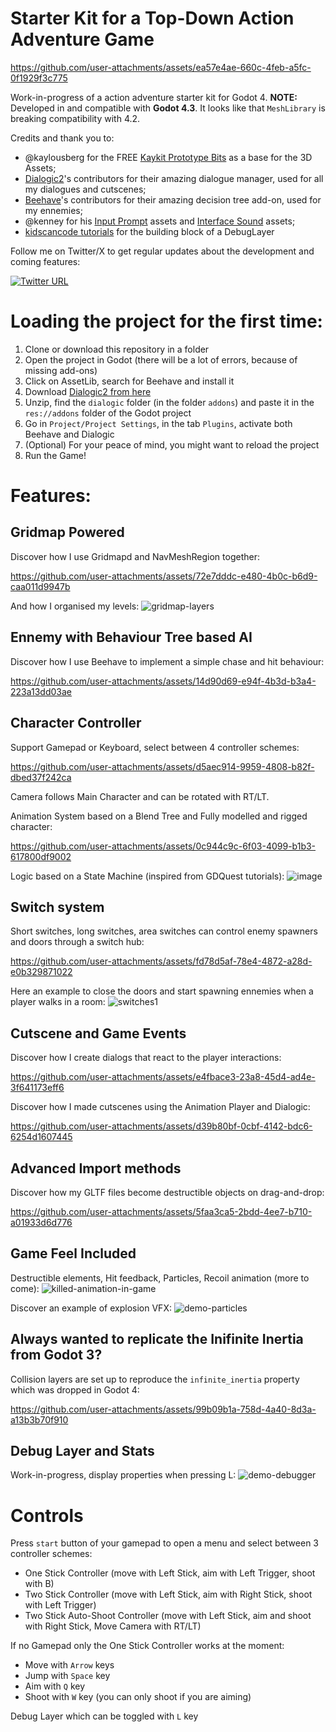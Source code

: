 # Starter Kit for a Top-Down Action Adventure Game


https://github.com/user-attachments/assets/ea57e4ae-660c-4feb-a5fc-0f1929f3c775


Work-in-progress of a action adventure starter kit for Godot 4.
**NOTE:** Developed in and compatible with **Godot 4.3**. It looks like that `MeshLibrary` is breaking compatibility with 4.2. 

Credits and thank you to:
- @kaylousberg for the FREE [Kaykit Prototype Bits](https://kaylousberg.itch.io/prototype-bits) as a base for the 3D Assets;
- [Dialogic2](https://github.com/dialogic-godot/dialogic)'s contributors for their amazing dialogue manager, used for all my dialogues and cutscenes;
- [Beehave](https://github.com/bitbrain/beehave)'s contributors for their amazing decision tree add-on, used for my ennemies;
- @kenney for his [Input Prompt](https://kenney.nl/assets/input-prompts) assets and [Interface Sound](https://kenney.nl/assets/interface-sounds) assets;
- [kidscancode tutorials](https://kidscancode.org/godot_recipes/3.x/ui/debug_overlay/index.html) for the building block of a DebugLayer

Follow me on Twitter/X to get regular updates about the development and coming features: 

[![Twitter URL](https://img.shields.io/twitter/url/https/twitter.com/nodragem.svg?style=social&label=%20%40nodragem)](https://twitter.com/nodragem)

# Loading the project for the first time:

1) Clone or download this repository in a folder
2) Open the project in Godot (there will be a lot of errors, because of missing add-ons)
3) Click on AssetLib, search for Beehave and install it
4) Download [Dialogic2 from here](https://github.com/dialogic-godot/dialogic/archive/refs/tags/2.0-alpha-14.zip)
5) Unzip, find the `dialogic` folder (in the folder `addons`) and paste it in the `res://addons` folder of the Godot project
6) Go in `Project/Project Settings`, in the tab `Plugins`, activate both Beehave and Dialogic
7) (Optional) For your peace of mind, you might want to reload the project
8) Run the Game! 

# Features:
## Gridmap Powered
Discover how I use Gridmapd and NavMeshRegion together:

https://github.com/user-attachments/assets/72e7dddc-e480-4b0c-b6d9-caa011d9947b

And how I organised my levels:
![gridmap-layers](https://github.com/user-attachments/assets/e1596bbe-f00d-4722-9cf0-400297c0e7d5)

## Ennemy with Behaviour Tree based AI
Discover how I use Beehave to implement a simple chase and hit behaviour:

https://github.com/user-attachments/assets/14d90d69-e94f-4b3d-b3a4-223a13dd03ae

## Character Controller
Support Gamepad or Keyboard, select between 4 controller schemes:

https://github.com/user-attachments/assets/d5aec914-9959-4808-b82f-dbed37f242ca

Camera follows Main Character and can be rotated with RT/LT.

Animation System based on a Blend Tree and Fully modelled and rigged character:

https://github.com/user-attachments/assets/0c944c9c-6f03-4099-b1b3-617800df9002

Logic based on a State Machine (inspired from GDQuest tutorials):
![image](https://github.com/user-attachments/assets/9313827f-44a9-4333-9402-b8ebed96db3f)

## Switch system
Short switches, long switches, area switches can control enemy spawners and doors through a switch hub:

https://github.com/user-attachments/assets/fd78d5af-78e4-4872-a28d-e0b329871022

Here an example to close the doors and start spawning ennemies when a player walks in a room:
![switches1](https://github.com/user-attachments/assets/57bad863-7e54-4777-a4a7-3add3978a566)

## Cutscene and Game Events
Discover how I create dialogs that react to the player interactions:

https://github.com/user-attachments/assets/e4fbace3-23a8-45d4-ad4e-3f641173eff6

Discover how I made cutscenes using the Animation Player and Dialogic:

https://github.com/user-attachments/assets/d39b80bf-0cbf-4142-bdc6-6254d1607445

## Advanced Import methods
Discover how my GLTF files become destructible objects on drag-and-drop:

https://github.com/user-attachments/assets/5faa3ca5-2bdd-4ee7-b710-a01933d6d776

## Game Feel Included
Destructible elements, Hit feedback, Particles, Recoil animation (more to come):
![killed-animation-in-game](https://github.com/user-attachments/assets/2e20c55c-2a87-4d6a-b8b1-053973a31279)

Discover an example of explosion VFX:
![demo-particles](https://github.com/user-attachments/assets/ff048914-30fb-4214-bc05-d79c89ba0391)

## Always wanted to replicate the Inifinite Inertia from Godot 3?
Collision layers are set up to reproduce the `infinite_inertia` property which was dropped in Godot 4:

https://github.com/user-attachments/assets/99b09b1a-758d-4a40-8d3a-a13b3b70f910

## Debug Layer and Stats
Work-in-progress, display properties when pressing L:
![demo-debugger](https://github.com/user-attachments/assets/866ac4e1-336a-4f91-92af-5d7c02f6be01)


# Controls
Press `start` button of your gamepad to open a menu and select between 3 controller schemes:
- One Stick Controller (move with Left Stick, aim with Left Trigger, shoot with B)
- Two Stick Controller (move with Left Stick, aim with Right Stick, shoot with Left Trigger)
- Two Stick Auto-Shoot Controller (move with Left Stick, aim and shoot with Right Stick, Move Camera with RT/LT)

If no Gamepad only the One Stick Controller works at the moment:
- Move with `Arrow` keys
- Jump with `Space` key
- Aim with `Q` key
- Shoot with `W` key (you can only shoot if you are aiming)

Debug Layer which can be toggled with `L` key
